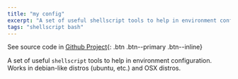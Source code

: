 ```yaml
---
title: "my config"
excerpt: "A set of useful shellscript tools to help in environment configuration."
tags: "shellscript bash"
---
```


See source code in [<i class="fab fa-fw fa-github"></i> Github Project](https://github.com/pirpedro/my-config){: .btn .btn--primary .btn--inline}

A set of useful `shellscript` tools to help in environment configuration. Works in debian-like distros (ubuntu, etc.) and OSX distros.